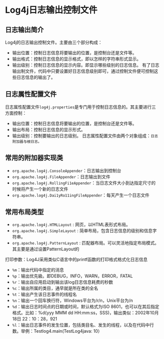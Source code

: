 # Log4j日志输出控制文件

## 日志输出简介

Log4j的日志输出控制文件。主要由三个部分构成：
* 输出位置：控制日志信息将要输出的位置，是控制台还是文件等。
* 输出格式：控制日志信息的显示格式，即以怎样的字符串形式显示。
* 输出级别：控制日志信息的显示内容。即显示哪些级别的日志信息。
有了日志输出制文件，代码中只要设置好日志信息级别即可，通过控制文件便可控制这些日志信息的输出了。


## 日志属性配置文件

日志属性配置文件`log4j.properties`是专门用于控制日志信息的。其主要进行三方面控制：
* 输出位置：控制日志信息将要输出的位置，是控制台还是文件等。
* 输出布局：控制日志信息的显示形式。
* 输出级别：控制要输出的日志级别。
日志属性配置文件由两个对象组成：`日志附加器与根日志。`

## 常用的附加器实现类

* `org.apache.log4j.ConsoleAppender`：日志输出到控制台
* `org.apache.log4j.FileAppender`：日志输出到文件
* `org.apache.log4j.RollingFi1eAppender`：当日志文件大小到达指定尺寸的时候将产生一个新的日志文件
* `org.apache.log4j.Dai1yRo11ingFileAppender`：每天产生一个日志文件

## 常用布局类型

* `org.apache.log4j.HTMLLayout` : 网页，以HTML表形式布局。
* `org.apache.log4j.SimpleLayout` : 简单布局，包含日志信息的级别和信息字符串。
* `org.apache.log4j.PatternLayout` : 匹配器布局。可以灵活地指定布局模式。其主要是通过设置PatternLayout的

打印参数：Log4J采用类似C语言中的printf函数的打印格式格式化日志信息
* `%m`：输出代码中指定的消息
* `%p`：输出优先級。即DEBUG，INFO，WARN，ERROR，FATAL
* `%r`：输出自应用启动到输出该log日志信息耗费的秒数
* `%c`：输出所属的类目，通早就是所在类的全名
* `%t`：输出产生该日志事件的线程名
* `%n`：输出一个回车换行符，Windows平台为/r/n，Unix平台为/n
* `%d`：输出日志时间点的日期或时间，默认格式为ISO 8601，也可以在其后指定格式。比如：%d{yyy MMM dd 
HH:mm:ss，SSS)，输出类似：2002年10月18日 22：10：28，921
* `%l`：输出日志事件的发生位置，包括类目名、发生的线程，以及在代码中行数。举例：Testlog4.main(TestLog4java:
10）